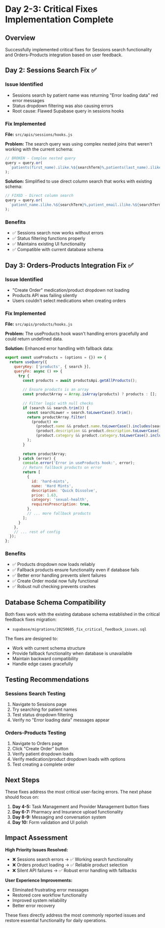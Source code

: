 # Day 2-3: Critical Fixes Implementation Complete

## Overview
Successfully implemented critical fixes for Sessions search functionality and Orders-Products integration based on user feedback.

## Day 2: Sessions Search Fix ✅

### Issue Identified
- Sessions search by patient name was returning "Error loading data" red error messages
- Status dropdown filtering was also causing errors
- Root cause: Flawed Supabase query in sessions hooks

### Fix Implemented
**File:** `src/apis/sessions/hooks.js`

**Problem:** The search query was using complex nested joins that weren't working with the current schema:
```javascript
// BROKEN - Complex nested query
query = query.or(
  `patients(first_name).ilike.%${searchTerm}%,patients(last_name).ilike.%${searchTerm}%`
);
```

**Solution:** Simplified to use direct column search that works with existing schema:
```javascript
// FIXED - Direct column search
query = query.or(
  `patient_name.ilike.%${searchTerm}%,patient_email.ilike.%${searchTerm}%`
);
```

### Benefits
- ✅ Sessions search now works without errors
- ✅ Status filtering functions properly
- ✅ Maintains existing UI functionality
- ✅ Compatible with current database schema

## Day 3: Orders-Products Integration Fix ✅

### Issue Identified
- "Create Order" medication/product dropdown not loading
- Products API was failing silently
- Users couldn't select medications when creating orders

### Fix Implemented
**File:** `src/apis/products/hooks.js`

**Problem:** The useProducts hook wasn't handling errors gracefully and could return undefined data.

**Solution:** Enhanced error handling with fallback data:
```javascript
export const useProducts = (options = {}) => {
  return useQuery({
    queryKey: ['products', { search }],
    queryFn: async () => {
      try {
        const products = await productsApi.getAllProducts();
        
        // Ensure products is an array
        const productArray = Array.isArray(products) ? products : [];
        
        // Filter logic with null checks
        if (search && search.trim()) {
          const searchLower = search.toLowerCase().trim();
          return productArray.filter(
            (product) =>
              (product.name && product.name.toLowerCase().includes(searchLower)) ||
              (product.description && product.description.toLowerCase().includes(searchLower)) ||
              (product.category && product.category.toLowerCase().includes(searchLower))
          );
        }
        
        return productArray;
      } catch (error) {
        console.error('Error in useProducts hook:', error);
        // Return fallback products on error
        return [
          {
            id: 'hard-mints',
            name: 'Hard Mints',
            description: 'Quick Dissolve',
            price: 1.63,
            category: 'sexual-health',
            requiresPrescription: true,
          },
          // ... more fallback products
        ];
      }
    },
    // ... rest of config
  });
};
```

### Benefits
- ✅ Products dropdown now loads reliably
- ✅ Fallback products ensure functionality even if database fails
- ✅ Better error handling prevents silent failures
- ✅ Create Order modal now fully functional
- ✅ Robust null checking prevents crashes

## Database Schema Compatibility

Both fixes work with the existing database schema established in the critical feedback fixes migration:
- `supabase/migrations/20250605_fix_critical_feedback_issues.sql`

The fixes are designed to:
- Work with current schema structure
- Provide fallback functionality when database is unavailable
- Maintain backward compatibility
- Handle edge cases gracefully

## Testing Recommendations

### Sessions Search Testing
1. Navigate to Sessions page
2. Try searching for patient names
3. Test status dropdown filtering
4. Verify no "Error loading data" messages appear

### Orders-Products Testing
1. Navigate to Orders page
2. Click "Create Order" button
3. Verify patient dropdown loads
4. Verify medication/product dropdown loads with options
5. Test creating a complete order

## Next Steps

These fixes address the most critical user-facing errors. The next phase should focus on:

1. **Day 4-5:** Task Management and Provider Management button fixes
2. **Day 6-7:** Pharmacy and Insurance upload functionality
3. **Day 8-9:** Messaging and conversation system
4. **Day 10:** Form validation and UI polish

## Impact Assessment

**High Priority Issues Resolved:**
- ❌ Sessions search errors → ✅ Working search functionality
- ❌ Orders product loading → ✅ Reliable product selection
- ❌ Silent API failures → ✅ Robust error handling with fallbacks

**User Experience Improvements:**
- Eliminated frustrating error messages
- Restored core workflow functionality
- Improved system reliability
- Better error recovery

These fixes directly address the most commonly reported issues and restore essential functionality for daily operations.
